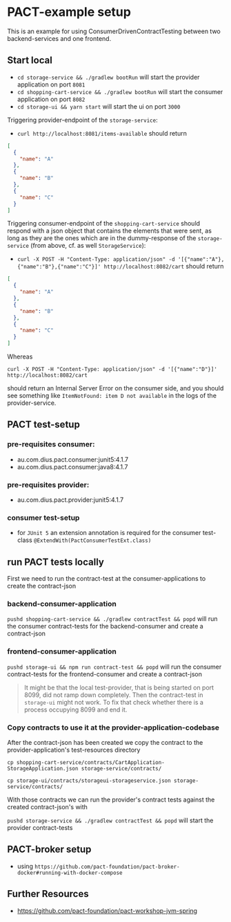 # PACT-example setup

This is an example for using ConsumerDrivenContractTesting between two backend-services and one
frontend.

## Start local

- `cd storage-service && ./gradlew bootRun` will start the provider application on port `8081`
- `cd shopping-cart-service && ./gradlew bootRun` will start the consumer application on port `8082`
- `cd storage-ui && yarn start` will start the ui on port `3000`

Triggering provider-endpoint of the `storage-service`:

- `curl http://localhost:8081/items-available` should return

```json
[
  {
    "name": "A"
  },
  {
    "name": "B"
  },
  {
    "name": "C"
  }
]
```

Triggering consumer-endpoint of the `shopping-cart-service` should respond with a json object that
contains the elements that were sent, as long as they are the ones which are in the dummy-response
of the `storage-service` (from above, cf. as well `StorageService`):

- `curl -X POST -H "Content-Type: application/json" -d '[{"name":"A"},{"name":"B"},{"name":"C"}]' http://localhost:8082/cart`
  should return

```json
[
  {
    "name": "A"
  },
  {
    "name": "B"
  },
  {
    "name": "C"
  }
]
```

Whereas

`curl -X POST -H "Content-Type: application/json" -d '[{"name":"D"}]' http://localhost:8082/cart`

should return an Internal Server Error on the consumer side, and you should see something
like `ItemNotFound: item D not available` in the logs of the provider-service.

## PACT test-setup

### pre-requisites consumer:

- au.com.dius.pact.consumer:junit5:4.1.7
- au.com.dius.pact.consumer:java8:4.1.7

### pre-requisites provider:

- au.com.dius.pact.provider:junit5:4.1.7

### consumer test-setup

- for `JUnit 5` an extension annotation is required for the consumer
  test-class `@ExtendWith(PactConsumerTestExt.class)`

## run PACT tests locally

First we need to run the contract-test at the consumer-applications to create the contract-json

### backend-consumer-application

`pushd shopping-cart-service && ./gradlew contractTest && popd` will run the consumer contract-tests for the backend-consumer
and create a contract-json

### frontend-consumer-application

`pushd storage-ui && npm run contract-test && popd` will run the consumer contract-tests for the frontend-consumer
and create a contract-json

> It might be that the local test-provider, that is being started on port 8099, did not ramp down completely.
> Then the contract-test in `storage-ui` might not work. To fix that check whether there is a process occupying
> 8099 and end it.

### Copy contracts to use it at the provider-application-codebase

After the contract-json has been created we copy the contract to the provider-application's
test-resources directory

`cp shopping-cart-service/contracts/CartApplication-StorageApplication.json storage-service/contracts/`

`cp storage-ui/contracts/storageui-storageservice.json storage-service/contracts/`

With those contracts we can run the provider's contract tests against the created contract-json's with

`pushd storage-service && ./gradlew contractTest && popd` will start the provider contract-tests

## PACT-broker setup

- using `https://github.com/pact-foundation/pact-broker-docker#running-with-docker-compose`

## Further Resources

- https://github.com/pact-foundation/pact-workshop-jvm-spring
